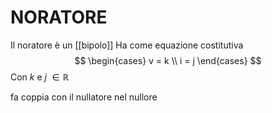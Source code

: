 # NORATORE
Il noratore è un [[bipolo]]
Ha come equazione costitutiva
$$
	\begin{cases}
	v = k \\
	i = j
	\end{cases}
$$
Con $k$ e $j$ $\in \mathbb{R}$ 

fa coppia con il nullatore nel nullore